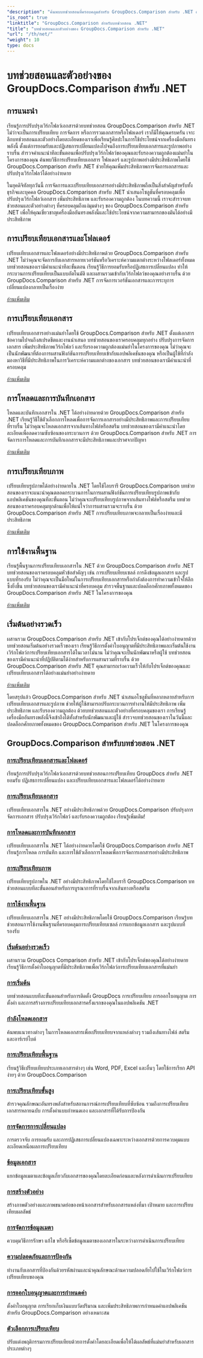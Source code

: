 ```yaml
---
"description": "ค้นพบบทช่วยสอนที่ครอบคลุมสำหรับ GroupDocs.Comparison สำหรับ .NET อำนวยความสะดวกในการเปรียบเทียบ จัดการ และบูรณาการเอกสารและโฟลเดอร์อย่างมีประสิทธิภาพโดยไม่ต้องใช้ความพยายาม"
"is_root": true
"linktitle": "GroupDocs.Comparison สำหรับบทช่วยสอน .NET"
"title": "บทช่วยสอนและตัวอย่างของ GroupDocs.Comparison สำหรับ .NET"
"url": "/th/net/"
"weight": 10
type: docs
---
```

# บทช่วยสอนและตัวอย่างของ GroupDocs.Comparison สำหรับ .NET

## การแนะนำ

เรียนรู้การปรับปรุงเวิร์กโฟลว์เอกสารด้วยบทช่วยสอน GroupDocs.Comparison สำหรับ .NET ไม่ว่าจะเป็นการเปรียบเทียบ การจัดการ หรือการรวมเอกสารหรือโฟลเดอร์ เราก็มีให้คุณครบครัน เจาะลึกบทช่วยสอนและตัวอย่างโดยละเอียดของเราเพื่อเรียนรู้ศิลปะในการใช้ประโยชน์จากเครื่องมืออันทรงพลังนี้ ตั้งแต่การยอมรับและปฏิเสธการเปลี่ยนแปลงไปจนถึงการเปรียบเทียบเอกสารและรูปภาพอย่างราบรื่น สำรวจคำแนะนำทีละขั้นตอนเพื่อปรับปรุงเวิร์กโฟลว์ของคุณและรับรองความถูกต้องแม่นยำในโครงการของคุณ ค้นพบวิธีการเปรียบเทียบเอกสาร โฟลเดอร์ และรูปภาพอย่างมีประสิทธิภาพโดยใช้ GroupDocs.Comparison สำหรับ .NET ช่วยให้คุณเพิ่มประสิทธิภาพการจัดการเอกสารและปรับปรุงเวิร์กโฟลว์ได้อย่างง่ายดาย

ในยุคดิจิทัลทุกวันนี้ การจัดการและเปรียบเทียบเอกสารอย่างมีประสิทธิภาพถือเป็นสิ่งสำคัญสำหรับทั้งธุรกิจและบุคคล GroupDocs.Comparison สำหรับ .NET นำเสนอโซลูชันที่ครอบคลุมเพื่อปรับปรุงเวิร์กโฟลว์เอกสาร เพิ่มประสิทธิภาพ และรับรองความถูกต้อง ในบทความนี้ เราจะสำรวจบทช่วยสอนและตัวอย่างต่างๆ ที่ครอบคลุมถึงแง่มุมต่างๆ ของ GroupDocs.Comparison สำหรับ .NET เพื่อให้คุณเชี่ยวชาญเครื่องมืออันทรงพลังนี้และใช้ประโยชน์จากความสามารถของมันได้อย่างมีประสิทธิภาพ

## การเปรียบเทียบเอกสารและโฟลเดอร์

เปรียบเทียบเอกสารและโฟลเดอร์อย่างมีประสิทธิภาพด้วย GroupDocs.Comparison สำหรับ .NET ไม่ว่าคุณจะจัดการกับเอกสารหลายเวอร์ชันหรือวิเคราะห์ความแตกต่างระหว่างโฟลเดอร์ทั้งหมด บทช่วยสอนของเรามีคำแนะนำทีละขั้นตอน เรียนรู้วิธีการยอมรับหรือปฏิเสธการเปลี่ยนแปลง ทำให้กระบวนการเปรียบเทียบเป็นแบบอัตโนมัติ และผสานรวมเข้ากับเวิร์กโฟลว์ของคุณอย่างราบรื่น ด้วย GroupDocs.Comparison สำหรับ .NET การจัดการเวอร์ชันเอกสารและการระบุการเปลี่ยนแปลงกลายเป็นเรื่องง่าย

[อ่านเพิ่มเติม](./documents-and-folder-comparison/)

## การเปรียบเทียบเอกสาร

เปรียบเทียบเอกสารอย่างแม่นยำโดยใช้ GroupDocs.Comparison สำหรับ .NET ตั้งแต่เอกสารข้อความไปจนถึงสเปรดชีตและงานนำเสนอ บทช่วยสอนของเราครอบคลุมทุกอย่าง ปรับปรุงการจัดการเอกสาร เพิ่มประสิทธิภาพเวิร์กโฟลว์ และรับรองความถูกต้องแม่นยำในโครงการของคุณ ไม่ว่าคุณจะเป็นนักพัฒนาที่ต้องการผสานฟังก์ชันการเปรียบเทียบเข้ากับแอปพลิเคชันของคุณ หรือเป็นผู้ใช้ที่กำลังมองหาวิธีที่มีประสิทธิภาพในการวิเคราะห์ความแตกต่างของเอกสาร บทช่วยสอนของเรามีคำแนะนำที่ครอบคลุม

[อ่านเพิ่มเติม](./document-comparison/)

## การโหลดและการบันทึกเอกสาร

โหลดและบันทึกเอกสารใน .NET ได้อย่างง่ายดายด้วย GroupDocs.Comparison สำหรับ .NET เรียนรู้วิธีใช้ตัวเลือกการโหลดเพื่อการจัดการเอกสารอย่างมีประสิทธิภาพและการเปรียบเทียบที่ราบรื่น ไม่ว่าคุณจะโหลดเอกสารจากเส้นทางไฟล์หรือสตรีม บทช่วยสอนของเรามีคำแนะนำโดยละเอียดเพื่อลดความซับซ้อนของกระบวนการ ด้วย GroupDocs.Comparison สำหรับ .NET การจัดการการโหลดและการบันทึกเอกสารจะมีประสิทธิภาพและปราศจากปัญหา

[อ่านเพิ่มเติม](./loading-and-saving-documents/)

## การเปรียบเทียบภาพ

เปรียบเทียบรูปภาพได้อย่างง่ายดายใน .NET โดยใช้ไลบรารี GroupDocs.Comparison บทช่วยสอนของเราจะแนะนำคุณตลอดกระบวนการในการผสานฟังก์ชันการเปรียบเทียบรูปภาพเข้ากับแอปพลิเคชันของคุณทีละขั้นตอน ไม่ว่าคุณจะเปรียบเทียบรูปภาพจากเส้นทางไฟล์หรือสตรีม บทช่วยสอนของเราครอบคลุมทุกด้านเพื่อให้แน่ใจว่าการผสานรวมจะราบรื่น ด้วย GroupDocs.Comparison สำหรับ .NET การเปรียบเทียบภาพจะกลายเป็นเรื่องง่ายและมีประสิทธิภาพ

[อ่านเพิ่มเติม](./image-comparison/)

## การใช้งานพื้นฐาน 

เรียนรู้พื้นฐานการเปรียบเทียบเอกสารใน .NET ด้วย GroupDocs.Comparison สำหรับ .NET บทช่วยสอนของเราครอบคลุมหัวข้อสำคัญๆ เช่น การเปรียบเทียบเซลล์ การดึงข้อมูลเอกสาร และรูปแบบที่รองรับ ไม่ว่าคุณจะเป็นมือใหม่ในการเปรียบเทียบเอกสารหรือกำลังต้องการทำความเข้าใจให้ลึกซึ้งยิ่งขึ้น บทช่วยสอนของเรามีคำแนะนำที่ครอบคลุม สำรวจพื้นฐานและปลดล็อกศักยภาพทั้งหมดของ GroupDocs.Comparison สำหรับ .NET ในโครงการของคุณ

[อ่านเพิ่มเติม](./basic-usage/)

## เริ่มต้นอย่างรวดเร็ว 

ผสานรวม GroupDocs.Comparison สำหรับ .NET เข้ากับโปรเจ็กต์ของคุณได้อย่างง่ายดายด้วยบทช่วยสอนเริ่มต้นอย่างรวดเร็วของเรา เรียนรู้วิธีการตั้งค่าใบอนุญาตที่มีประสิทธิภาพและเริ่มต้นใช้งานเวิร์กโฟลว์การเปรียบเทียบเอกสารได้ในเวลาไม่นาน ไม่ว่าคุณจะเป็นนักพัฒนาหรือผู้ใช้ บทช่วยสอนของเรามีคำแนะนำที่ปฏิบัติตามได้ง่ายสำหรับการผสานรวมที่ราบรื่น ด้วย GroupDocs.Comparison สำหรับ .NET คุณสามารถเร่งความเร็วให้กับโปรเจ็กต์ของคุณและเปรียบเทียบเอกสารได้อย่างแม่นยำอย่างง่ายดาย

[อ่านเพิ่มเติม](./quick-start/)

โดยสรุปแล้ว GroupDocs.Comparison สำหรับ .NET นำเสนอโซลูชันที่หลากหลายสำหรับการเปรียบเทียบเอกสารและรูปภาพ ช่วยให้ผู้ใช้สามารถปรับกระบวนการทำงานให้มีประสิทธิภาพ เพิ่มประสิทธิภาพ และรับรองความถูกต้อง ด้วยบทช่วยสอนและตัวอย่างที่ครอบคลุมของเรา การเรียนรู้เครื่องมืออันทรงพลังนี้จึงเข้าถึงได้ทั้งสำหรับนักพัฒนาและผู้ใช้ สำรวจบทช่วยสอนของเราในวันนี้และปลดล็อกศักยภาพทั้งหมดของ GroupDocs.Comparison สำหรับ .NET ในโครงการของคุณ
## GroupDocs.Comparison สำหรับบทช่วยสอน .NET 
### [การเปรียบเทียบเอกสารและโฟลเดอร์](./documents-and-folder-comparison/)
เรียนรู้การปรับปรุงเวิร์กโฟลว์เอกสารด้วยบทช่วยสอนการเปรียบเทียบ GroupDocs สำหรับ .NET ยอมรับ ปฏิเสธการเปลี่ยนแปลง และเปรียบเทียบเอกสารและโฟลเดอร์ได้อย่างง่ายดาย
### [การเปรียบเทียบเอกสาร](./document-comparison/)
เปรียบเทียบเอกสารใน .NET อย่างมีประสิทธิภาพด้วย GroupDocs.Comparison ปรับปรุงการจัดการเอกสาร ปรับปรุงเวิร์กโฟลว์ และรับรองความถูกต้อง เรียนรู้เพิ่มเติม!
### [การโหลดและการบันทึกเอกสาร](./loading-and-saving-documents/)
เปรียบเทียบเอกสารใน .NET ได้อย่างง่ายดายโดยใช้ GroupDocs.Comparison สำหรับ .NET เรียนรู้การโหลด การบันทึก และการใช้ตัวเลือกการโหลดเพื่อการจัดการเอกสารอย่างมีประสิทธิภาพ
### [การเปรียบเทียบภาพ](./image-comparison/)
เปรียบเทียบรูปภาพใน .NET อย่างมีประสิทธิภาพโดยใช้ไลบรารี GroupDocs.Comparison บทช่วยสอนแบบทีละขั้นตอนสำหรับการบูรณาการที่ราบรื่นจากเส้นทางหรือสตรีม
### [การใช้งานพื้นฐาน](./basic-usage/)
เปรียบเทียบเอกสารใน .NET อย่างมีประสิทธิภาพโดยใช้ GroupDocs.Comparison เรียนรู้บทช่วยสอนการใช้งานพื้นฐานที่ครอบคลุมการเปรียบเทียบเซลล์ การแยกข้อมูลเอกสาร และรูปแบบที่รองรับ
### [เริ่มต้นอย่างรวดเร็ว](./quick-start/)
ผสานรวม GroupDocs Comparison สำหรับ .NET เข้ากับโปรเจ็กต์ของคุณได้อย่างง่ายดาย เรียนรู้วิธีการตั้งค่าใบอนุญาตที่มีประสิทธิภาพเพื่อเวิร์กโฟลว์การเปรียบเทียบเอกสารที่แม่นยำ
### [การเริ่มต้น](./getting-started/)
บทช่วยสอนแบบทีละขั้นตอนสำหรับการติดตั้ง GroupDocs การเปรียบเทียบ การออกใบอนุญาต การตั้งค่า และการสร้างการเปรียบเทียบเอกสารครั้งแรกของคุณในแอปพลิเคชัน .NET
### [กำลังโหลดเอกสาร](./document-loading/)
ค้นพบแนวทางต่างๆ ในการโหลดเอกสารเพื่อเปรียบเทียบจากแหล่งต่างๆ รวมถึงเส้นทางไฟล์ สตรีม และอาร์เรย์ไบต์

### [การเปรียบเทียบพื้นฐาน](./basic-comparison/)
เรียนรู้วิธีเปรียบเทียบประเภทเอกสารต่างๆ เช่น Word, PDF, Excel และอื่นๆ โดยใช้การเรียก API ง่ายๆ ด้วย GroupDocs.Comparison

### [การเปรียบเทียบขั้นสูง](./advanced-comparison/)
สำรวจคุณลักษณะอันทรงพลังสำหรับสถานการณ์การเปรียบเทียบที่ซับซ้อน รวมถึงการเปรียบเทียบเอกสารหลายฉบับ การตั้งค่าแบบกำหนดเอง และเอกสารที่ได้รับการป้องกัน

### [การจัดการการเปลี่ยนแปลง](./change-management/)
การตรวจจับ การยอมรับ และการปฏิเสธการเปลี่ยนแปลงเฉพาะระหว่างเอกสารด้วยการควบคุมแบบละเอียดเหนือผลการเปรียบเทียบ

### [ข้อมูลเอกสาร](./document-information/)
แยกข้อมูลเมตาและข้อมูลเกี่ยวกับเอกสารของคุณโดยละเอียดก่อนและหลังการดำเนินการเปรียบเทียบ

### [การสร้างตัวอย่าง](./preview-generation/)
สร้างภาพตัวอย่างและภาพขนาดย่อของหน้าเอกสารสำหรับเอกสารแหล่งที่มา เป้าหมาย และการเปรียบเทียบผลลัพธ์

### [การจัดการข้อมูลเมตา](./metadata-management/)
ควบคุมวิธีการรักษา แก้ไข หรือรีเซ็ตข้อมูลเมตาของเอกสารในระหว่างการดำเนินการเปรียบเทียบ

### [ความปลอดภัยและการป้องกัน](./security-protection/)
ทำงานกับเอกสารที่ป้องกันด้วยรหัสผ่านและนำคุณลักษณะด้านความปลอดภัยไปใช้ในเวิร์กโฟลว์การเปรียบเทียบของคุณ

### [การออกใบอนุญาตและการกำหนดค่า](./licensing-configuration/)
ตั้งค่าใบอนุญาต การเรียกเก็บเงินแบบวัดปริมาณ และเพิ่มประสิทธิภาพการกำหนดค่าแอปพลิเคชันสำหรับ GroupDocs.Comparison อย่างเหมาะสม

### [ตัวเลือกการเปรียบเทียบ](./comparison-options/)
ปรับแต่งพฤติกรรมการเปรียบเทียบด้วยการตั้งค่าโดยละเอียดเพื่อให้ได้ผลลัพธ์ที่แม่นยำสำหรับเอกสารประเภทต่างๆ